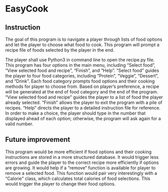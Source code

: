 # EasyCook

## Instruction

The goal of this program is to navigate a player through lists of food options and let the
player to choose what food to cook. This program will prompt a recipe file of foods selected by
the player in the end.

The player shall use Python3 in command line to open the recipe.py file. This program has
four options in the main menu, including “Select food”, “View selected food and recipe”,
“Finish”, and “Help”. “Select food” guides the player to four food categories, including
“Protein”, “Veggie”, “Dessert”, and “Drink”. Each food category prompts food options and their
cooking methods for player to choose from. Based on player’s preference, a recipe will be
generated at the end of food category and the end of the program. “View selected food and
recipe” guides the player to a list of food the player already selected. “Finish” allows the player
to exit the program with a pile of recipes. “Help” directs the player to a detailed instruction file
for reference. In order to make a choice, the player should type in the number that displayed
ahead of each option; otherwise, the program will ask again for a valid number.

## Future improvement
This program would be more efficient if food options and their cooking instructions are
stored in a more structured database. It would trigger less errors and guide the player to the
correct recipe more efficiently if options are growing. It would help if a “remove” function is
available for player to remove a selected food. This function would pair very interestingly with a
“Calorie” class, which calculates total calories of food selections. This would trigger the player
to change their food options.
